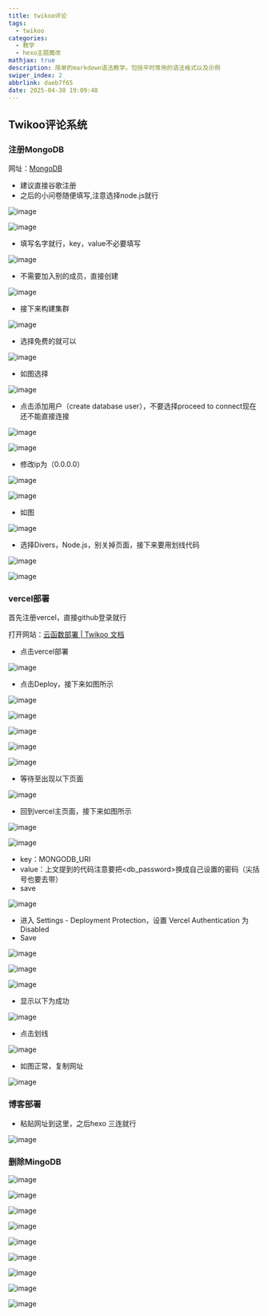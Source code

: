 ```yaml
---
title: twikoo评论
tags:
  - twikoo
categories:
  - 教学
  - hexo主题魔改
mathjax: true
description: 简单的markdown语法教学，包括平时常用的语法格式以及示例
swiper_index: 2
abbrlink: daeb7f65
date: 2025-04-30 19:09:48
---
```

## Twikoo评论系统

### 注册MongoDB

网址：[MongoDB](https://www.mongodb.com/cloud/atlas/register)

- 建议直接谷歌注册
- 之后的小问卷随便填写,注意选择node.js就行

![image](https://moshiqiqian.github.io/picx-images-hosting/image.6f0vzgtdw5.webp)



![image](https://moshiqiqian.github.io/picx-images-hosting/image.7egzcmyhul.webp)


- 填写名字就行，key，value不必要填写

![image](https://moshiqiqian.github.io/picx-images-hosting/image.45hvfzbj4r.webp)

- 不需要加入别的成员，直接创建

![image](https://moshiqiqian.github.io/picx-images-hosting/image.1e8t7wq4s4.webp)

- 接下来构建集群

![image](https://moshiqiqian.github.io/picx-images-hosting/image.3nrtrec979.webp)

- 选择免费的就可以

![image](https://moshiqiqian.github.io/picx-images-hosting/image.5xauavxeqz.webp)

- 如图选择

![image](https://moshiqiqian.github.io/picx-images-hosting/image.6t7bqc83t2.webp)

- 点击添加用户（create database user），不要选择proceed to connect现在还不能直接连接

![image](https://moshiqiqian.github.io/picx-images-hosting/image.8hgonj07v5.webp)

![image](https://moshiqiqian.github.io/picx-images-hosting/image.8hgonj0wgr.webp)

- 修改ip为（0.0.0.0）

![image](https://moshiqiqian.github.io/picx-images-hosting/image.77drh7l0fh.webp)   

![image](https://moshiqiqian.github.io/picx-images-hosting/image.6pnpsmnuiv.webp)

- 如图

![image](https://moshiqiqian.github.io/picx-images-hosting/image.b93x171de.webp)

- 选择Divers，Node.js，别关掉页面，接下来要用划线代码

![image](https://moshiqiqian.github.io/picx-images-hosting/image.b93x171de.webp)

![image](https://moshiqiqian.github.io/picx-images-hosting/image.99tk59r8ac.webp)

### vercel部署

首先注册vercel，直接github登录就行

打开网站：[云函数部署 | Twikoo 文档](https://twikoo.js.org/backend.html#vercel-部署)

- 点击vercel部署

![image](https://moshiqiqian.github.io/picx-images-hosting/image.7phza6ryp.webp)

- 点击Deploy，接下来如图所示

![image](https://moshiqiqian.github.io/picx-images-hosting/image.9dd62yb7sm.webp)

![image](https://moshiqiqian.github.io/picx-images-hosting/image.7w71177goi.webp)

![image](https://moshiqiqian.github.io/picx-images-hosting/image.77drh6k9xc.webp)

![image](https://moshiqiqian.github.io/picx-images-hosting/image.77drh6k9xc.webp)

![image](https://moshiqiqian.github.io/picx-images-hosting/image.9dd62yenek.webp)

- 等待至出现以下页面

![image](https://moshiqiqian.github.io/picx-images-hosting/image.99tk58tx88.webp)

- 回到vercel主页面，接下来如图所示

![image](https://moshiqiqian.github.io/picx-images-hosting/image.86tuucysub.webp)

![image](https://moshiqiqian.github.io/picx-images-hosting/image.8adgs2s127.webp)

- key：MONGODB_URI
- value：上文提到的代码注意要把<db_password>换成自己设置的密码（尖括号也要去带）
- save

![image](https://moshiqiqian.github.io/picx-images-hosting/image.8s3ignu2il.webp)

- 进入 Settings - Deployment Protection，设置 Vercel Authentication 为 Disabled
- Save

![image](https://moshiqiqian.github.io/picx-images-hosting/image.pfjnvm8e8.webp)

![image](https://moshiqiqian.github.io/picx-images-hosting/image.60ug8l8nbq.webp)

![image](https://moshiqiqian.github.io/picx-images-hosting/image.1vyuwhbvfc.webp)

- 显示以下为成功

![image](https://moshiqiqian.github.io/picx-images-hosting/image.b93x0fd2n.webp)

- 点击划线

![image](https://moshiqiqian.github.io/picx-images-hosting/image.3yenkjbhcn.webp)

- 如图正常，复制网址

![image](https://moshiqiqian.github.io/picx-images-hosting/image.lvxq5v14e.webp)

### 博客部署

- 粘贴网址到这里，之后hexo 三连就行

![image](https://moshiqiqian.github.io/picx-images-hosting/image.2yyk7d9ahk.webp)




### 删除MingoDB

![image](https://moshiqiqian.github.io/picx-images-hosting/image.4qrj29sw22.webp)

![image](https://moshiqiqian.github.io/picx-images-hosting/image.5mo0hq367n.webp)

![image](https://moshiqiqian.github.io/picx-images-hosting/image.5tr8d5pp6j.webp)

![image](https://moshiqiqian.github.io/picx-images-hosting/image.6m43uw6ur4.webp)

![image](https://moshiqiqian.github.io/picx-images-hosting/image.3d4zy8jpmu.webp)

![image](https://moshiqiqian.github.io/picx-images-hosting/image.8dx2psqymg.webp)

![image](https://moshiqiqian.github.io/picx-images-hosting/image.4g4p94gmb7.webp)

![image](https://moshiqiqian.github.io/picx-images-hosting/image.5tr8d5s0bz.webp)

![image](https://moshiqiqian.github.io/picx-images-hosting/image.1zigu7ae5k.webp)